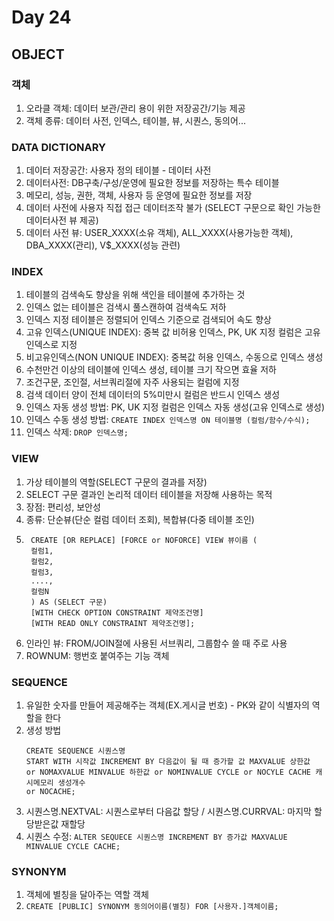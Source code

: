 # Day 24
## OBJECT
### 객체
1. 오라클 객체: 데이터 보관/관리 용이 위한 저장공간/기능 제공
2. 객체 종류: 데이터 사전, 인덱스, 테이블, 뷰, 시퀀스, 동의어...

### DATA DICTIONARY
1. 데이터 저장공간: 사용자 정의 테이블 - 데이터 사전
2. 데이터사전: DB구축/구성/운영에 필요한 정보를 저장하는 특수 테이블
3. 메모리, 성능, 권한, 객체, 사용자 등 운영에 필요한 정보를 저장
4. 데이터 사전에 사용자 직접 접근 데이터조작 불가 (SELECT 구문으로 확인 가능한 데이터사전 뷰 제공)
5. 데이터 사전 뷰: USER_XXXX(소유 객체), ALL_XXXX(사용가능한 객체), DBA_XXXX(관리), V$_XXXX(성능 관련)

### INDEX
1. 테이블의 검색속도 향상을 위해 색인을 테이블에 추가하는 것
2. 인덱스 없는 테이블은 검색시 풀스캔하여 검색속도 저하
3. 인덱스 지정 테이블은 정렬되어 인덱스 기준으로 검색되어 속도 향상
4. 고유 인덱스(UNIQUE INDEX): 중복 값 비허용 인덱스, PK, UK 지정 컬럼은 고유 인덱스로 지정
5. 비고유인덱스(NON UNIQUE INDEX): 중복값 허용 인덱스, 수동으로 인덱스 생성
6. 수천만건 이상의 테이블에 인덱스 생성, 테이블 크기 작으면 효율 저하
7. 조건구문, 조인절, 서브쿼리절에 자주 사용되는 컬럼에 지정
8. 검색 데이터 양이 전체 데이터의 5%미만시 컬럼은 반드시 인덱스 생성
9. 인덱스 자동 생성 방법: PK, UK 지정 컬럼은 인덱스 자동 생성(고유 인덱스로 생성)
10. 인덱스 수동 생성 방법: `CREATE INDEX 인덱스명 ON 테이블명 (컬럼/함수/수식);`
11. 인덱스 삭제: `DROP 인덱스명;`

### VIEW
1. 가상 테이블의 역할(SELECT 구문의 결과를 저장)
2. SELECT 구문 결과인 논리적 데이터 테이블을 저장해 사용하는 목적
3. 장점: 편리성, 보안성
4. 종류: 단순뷰(단순 컬럼 데이터 조회), 복합뷰(다중 테이블 조인)
5. ```
    CREATE [OR REPLACE] [FORCE or NOFORCE] VIEW 뷰이름 (
    컬럼1,
    컬럼2,
    컬럼3,
    ....,
    컬럼N
    ) AS (SELECT 구문)
    [WITH CHECK OPTION CONSTRAINT 제약조건명]
    [WITH READ ONLY CONSTRAINT 제약조건명];
   ```
6. 인라인 뷰: FROM/JOIN절에 사용된 서브쿼리, 그룹함수 쓸 때 주로 사용
7. ROWNUM: 행번호 붙여주는 기능 객체

### SEQUENCE
1. 유일한 숫자를 만들어 제공해주는 객체(EX.게시글 번호) - PK와 같이 식별자의 역할을 한다
2. 생성 방법
   ```
   CREATE SEQUENCE 시퀀스명
   START WITH 시작값 INCREMENT BY 다음값이 될 때 증가할 값 MAXVALUE 상한값
   or NOMAXVALUE MINVALUE 하한값 or NOMINVALUE CYCLE or NOCYLE CACHE 캐시메모리 생성개수
   or NOCACHE;
   ```
3. 시퀀스명.NEXTVAL: 시퀀스로부터 다음값 할당 / 시퀀스명.CURRVAL: 마지막 할당받은값 재할당
4. 시퀀스 수정: `ALTER SEQUECE 시퀀스명 INCREMENT BY 증가값 MAXVALUE MINVALUE CYCLE CACHE;`

### SYNONYM
1. 객체에 별칭을 달아주는 역할 객체
2. `CREATE [PUBLIC] SYNONYM 동의어이름(별칭) FOR [사용자.]객체이름;`
